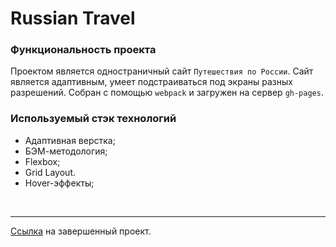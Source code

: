# **Russian Travel**

### **Функциональность проекта**
Проектом является одностраничный сайт `Путешествия по России`. Сайт является адаптивным, умеет подстраиваться под экраны разных разрешений. Собран с помощью `webpack` и загружен на сервер `gh-pages`.

### **Используемый стэк технологий**
* Адаптивная верстка;
* БЭМ-методология;
* Flexbox;
* Grid Layout.
* Hover-эффекты;

<br>

---

[Ссылка](https://ramach05.github.io/russian-travel/ "RUSSIAN TRAVEL") на завершенный проект.
